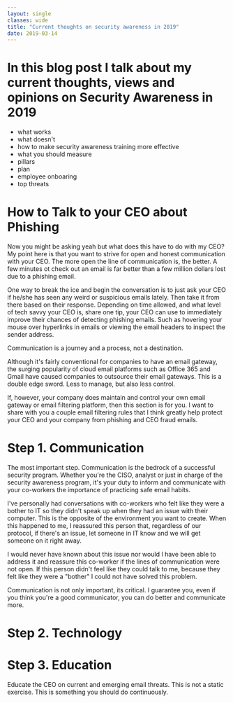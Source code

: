 ```yaml
---
layout: single
classes: wide
title: "Current thoughts on security awareness in 2019"
date: 2019-03-14
---
```


# In this blog post I talk about my current thoughts, views and opinions on Security Awareness in 2019

- what works
- what doesn't
- how to make security awareness training more effective
- what you should measure
- pillars
- plan
- employee onboaring
- top threats

# How to Talk to your CEO about Phishing

Now you might be asking yeah but what does this have to do with my CEO? My point here is that you want to strive for open and honest communication with your CEO. The more open the line of communication is, the better. A few minutes ot check out an email is far better than a few million dollars lost due to a phishing email. 

One way to break the ice and begin the conversation is to just ask your CEO if he/she has seen any weird or suspicious emails lately. Then take it from there based on their response. Depending on time allowed, and what level of tech savvy your CEO is, share one tip, your CEO can use to immediately improve their chances of detecting phishing emails. Such as hovering your mouse over hyperlinks in emails or viewing the email headers to inspect the sender address.

Communication is a journey and a process, not a destination.

Although it's fairly conventional for companies to have an email gateway, the surging popularity of cloud email platforms such as Office 365 and Gmail have caused companies to outsource their email gateways. This is a double edge sword. Less to manage, but also less control.

If, however, your company does maintain and control your own email gateway or email filtering platform, then this section is for you. I want to share with you a couple email filtering rules that I think greatly help protect your CEO and your company from phishing and CEO fraud emails.


# Step 1. Communication
The most important step. Communication is the bedrock of a successful security program. Whether you're the CISO, analyst or just in charge of the security awareness program, it's your duty to inform and communicate with your co-workers the importance of practicing safe email habits. 

I've personally had conversations with co-workers who felt like they were a bother to IT so they didn't speak up when they had an issue with their computer. This is the opposite of the environment you want to create. When this happened to me, I reassured this person that, regardless of our protocol, if there's an issue, let someone in IT know and we will get someone on it right away.

I would never have known about this issue nor would I have been able to address it and reassure this co-worker if the lines of communication were not open. If this person didn't feel like they could talk to me, because they felt like they were a "bother" I could not have solved this problem.

Communication is not only important, its critical. I guarantee you, even if you think you're a good communicator, you can do better and communicate more.


# Step 2. Technology


# Step 3. Education
Educate the CEO on current and emerging email threats. This is not a static exercise. This is something you should do continuously.
